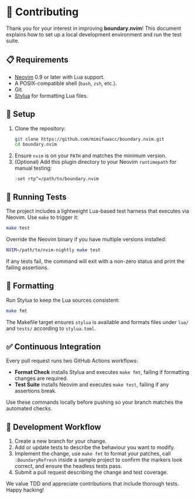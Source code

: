 # 🤝 Contributing

Thank you for your interest in improving **boundary.nvim**! This document explains how to set up a local development environment and run the test suite.

## 📋 Requirements

- [Neovim](https://neovim.io/) 0.9 or later with Lua support.
- A POSIX-compatible shell (`bash`, `zsh`, etc.).
- Git.
- [Stylua](https://github.com/JohnnyMorganz/StyLua) for formatting Lua files.

## 🧰 Setup

1. Clone the repository:
   ```bash
   git clone https://github.com/mimifuwacc/boundary.nvim.git
   cd boundary.nvim
   ```
2. Ensure `nvim` is on your `PATH` and matches the minimum version.
3. (Optional) Add this plugin directory to your Neovim `runtimepath` for manual testing:
   ```vim
   :set rtp^=/path/to/boundary.nvim
   ```

## 🧪 Running Tests

The project includes a lightweight Lua-based test harness that executes via Neovim. Use `make` to trigger it:

```bash
make test
```

Override the Neovim binary if you have multiple versions installed:

```bash
NVIM=/path/to/nvim-nightly make test
```

If any tests fail, the command will exit with a non-zero status and print the failing assertions.

## 🧹 Formatting

Run Stylua to keep the Lua sources consistent:

```bash
make fmt
```

The Makefile target ensures `stylua` is available and formats files under `lua/` and `tests/` according to `stylua.toml`.

## ✅ Continuous Integration

Every pull request runs two GitHub Actions workflows:

- **Format Check** installs Stylua and executes `make fmt`, failing if formatting changes are required.
- **Test Suite** installs Neovim and executes `make test`, failing if any assertions break.

Use these commands locally before pushing so your branch matches the automated checks.

## 🚀 Development Workflow

1. Create a new branch for your change.
2. Add or update tests to describe the behaviour you want to modify.
3. Implement the change, use `make fmt` to format your patches, call `:BoundaryRefresh` inside a sample project to confirm the markers look correct, and ensure the headless tests pass.
4. Submit a pull request describing the change and test coverage.

We value TDD and appreciate contributions that include thorough tests. Happy hacking!
